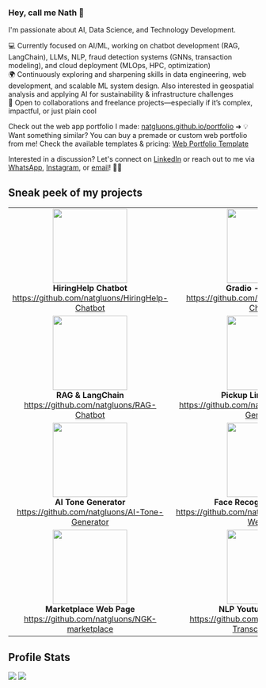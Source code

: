 ### Hey, call me Nath 👋 

I'm passionate about AI, Data Science, and Technology Development.

💻 Currently focused on AI/ML, working on chatbot development (RAG, LangChain), LLMs, NLP, fraud detection systems (GNNs, transaction modeling), and cloud deployment (MLOps, HPC, optimization)
<br> 🌍 Continuously exploring and sharpening skills in data engineering, web development, and scalable ML system design. Also interested in geospatial analysis and applying AI for sustainability & infrastructure challenges
<br> 💼 Open to collaborations and freelance projects—especially if it’s complex, impactful, or just plain cool

Check out the web app portfolio I made: [natgluons.github.io/portfolio](https://natgluons.github.io/portfolio/)  ➜ 💡 Want something similar? You can buy a premade or custom web portfolio from me! Check the available templates & pricing: [Web Portfolio Template](https://github.com/natgluons/web-portfolio-templates)

Interested in a discussion? Let's connect on [LinkedIn](https://www.linkedin.com/in/kristynatasha/) or reach out to me via [WhatsApp](https://wa.me/6287886583513), [Instagram](https://www.instagram.com/natgluons), or [email](mailto:kristynatasha011@gmail.com)! 👋🌐 

## Sneak peek of my projects

<table>
  <tr>
    <td align="center" valign="bottom">
      <img src="https://github.com/user-attachments/assets/b8a1596c-808a-432b-b504-94a54d9d3329" height="150"><br>
      <b>HiringHelp Chatbot</b><br>
      <a href="https://github.com/natgluons/HiringHelp-Chatbot" target="_blank">https://github.com/natgluons/HiringHelp-Chatbot</a>
    </td>
    <td align="center" valign="bottom">
      <img src="https://github.com/user-attachments/assets/0cc9e499-1782-43ef-b77a-800f2edadd4b" height="150"><br>
      <b>Gradio - HiringHelp</b><br>
      <a href="https://github.com/natgluons/HiringHelp-Chatbot" target="_blank">https://github.com/natgluons/HiringHelp-Chatbot</a>
    </td>
    <td align="center" valign="bottom">
      <img src="https://github.com/user-attachments/assets/ff5a8e0a-0fcc-450d-957c-40694ce6616e" height="150"><br>
      <b>Docs Preview - HiringHelp</b><br>
      <a href="https://github.com/natgluons/HiringHelp-Chatbot" target="_blank">https://github.com/natgluons/HiringHelp-Chatbot</a>
    </td>
  </tr>
  <tr>
    <td align="center" valign="bottom">
      <img src="https://github.com/user-attachments/assets/80ec97db-c08d-4e51-8b10-0f4278008e0b" height="150"><br>
      <b>RAG & LangChain</b><br>
      <a href="https://github.com/natgluons/RAG-Chatbot" target="_blank">https://github.com/natgluons/RAG-Chatbot</a>
    </td>
    <td align="center" valign="bottom">
      <img src="https://github.com/user-attachments/assets/19d218ae-5958-4106-a4a9-59798cbdee10" height="150"><br>
      <b>Pickup Line Generator</b><br>
      <a href="https://github.com/natgluons/AI-PickupLine-Generator" target="_blank">https://github.com/natgluons/AI-PickupLine-Generator</a>
    </td>
    <td align="center" valign="bottom">
      <img src="https://github.com/user-attachments/assets/c4205d15-859c-47a3-b0d8-5ad0319b3c07" height="150"><br>
      <b>Web Portfolio Template</b><br>
      <a href="https://github.com/natgluons/web-portfolio-templates" target="_blank">https://github.com/natgluons/web-portfolio-templates</a>
    </td>
  </tr>
  <tr>
    <td align="center" valign="bottom">
      <img src="https://github.com/user-attachments/assets/86758563-55d7-4491-9201-f5524e6461e8" height="150"><br>
      <b>AI Tone Generator</b><br>
      <a href="https://github.com/natgluons/AI-Tone-Generator" target="_blank">https://github.com/natgluons/AI-Tone-Generator</a>
    </td>
    <td align="center" valign="bottom">
      <img src="https://github.com/user-attachments/assets/50fb3d55-1212-4892-a145-4873701d5d9e" height="150"><br>
      <b>Face Recognition Arduino</b><br>
      <a href="https://github.com/natgluons/ComputerVision-Webcam" target="_blank">https://github.com/natgluons/ComputerVision-Webcam</a>
    </td>
    <td align="center" valign="bottom">
      <img src="https://github.com/user-attachments/assets/4bc216a0-c0b3-447e-8b01-1ff87f282e9f" height="150"><br>
      <b>Fraud Detection Graph</b><br>
      <a href="https://github.com/natgluons/GNN-FraudDetectionSystem-Visualization" target="_blank">https://github.com/natgluons/GNN-FraudDetectionSystem-Visualization</a>
    </td>
  </tr>
  <tr>
    <td align="center" valign="bottom">
      <img src="https://github.com/user-attachments/assets/57d7be58-2b44-40ac-b2b3-b99751611ffd" height="150"><br>
      <b>Marketplace Web Page</b><br>
      <a href="https://github.com/natgluons/NGK-marketplace" target="_blank">https://github.com/natgluons/NGK-marketplace</a>
    </td>
    <td align="center" valign="bottom">
      <img src="https://github.com/user-attachments/assets/6c6f0c9a-fc6d-4763-800b-dd8b3383c58e" height="150"><br>
      <b>NLP Youtube Algorithm</b><br>
      <a href="https://github.com/natgluons/YouTube-Transcript-NLTK" target="_blank">https://github.com/natgluons/YouTube-Transcript-NLTK</a>
    </td>
    <td align="center" valign="bottom">
      <img src="https://github.com/user-attachments/assets/b8767d12-000f-4846-9650-42a65c1938cf" height="150"><br>
      <b>Sales Forecasting</b><br>
      <a href="https://github.com/natgluons/FMCG-Data-Modeling" target="_blank">https://github.com/natgluons/FMCG-Data-Modeling</a>
    </td>
  </tr>
</table>


<!-- 
<div style="display: flex; overflow-x: auto; white-space: nowrap; gap: 10px; padding: 10px; background-color: #f5f5f5; border-radius: 8px;">
  <img src="https://github.com/user-attachments/assets/b8a1596c-808a-432b-b504-94a54d9d3329" alt="Project 1" style="height: 150px; border-radius: 8px;">
  <img src="https://github.com/user-attachments/assets/0cc9e499-1782-43ef-b77a-800f2edadd4b" alt="Project 2" style="height: 150px; border-radius: 8px;">
  <img src="https://github.com/user-attachments/assets/ff5a8e0a-0fcc-450d-957c-40694ce6616e" alt="Project 3" style="height: 150px; border-radius: 8px;">
  <br>
  <img src="https://github.com/user-attachments/assets/86758563-55d7-4491-9201-f5524e6461e8" alt="Project 1" style="height: 150px; border-radius: 8px;">
  <img src="https://github.com/user-attachments/assets/19d218ae-5958-4106-a4a9-59798cbdee10" alt="Project 2" style="height: 150px; border-radius: 8px;">
  <img src="https://github.com/user-attachments/assets/95b0a302-70a8-44b4-ba04-8c7ee74969f7" alt="Project 3" style="height: 150px; border-radius: 8px;">
  <br>
  <img src="https://github.com/user-attachments/assets/80ec97db-c08d-4e51-8b10-0f4278008e0b" alt="Project 4" style="height: 150px; border-radius: 8px;">
  <img src="https://github.com/user-attachments/assets/50fb3d55-1212-4892-a145-4873701d5d9e" alt="Project 5" style="height: 150px; border-radius: 8px;">
  <img src="https://github.com/user-attachments/assets/4bc216a0-c0b3-447e-8b01-1ff87f282e9f" alt="Project 6" style="height: 150px; border-radius: 8px;">
  <br>
  <img src="https://github.com/user-attachments/assets/57d7be58-2b44-40ac-b2b3-b99751611ffd" alt="Project 7" style="height: 150px; border-radius: 8px;">
  <img src="https://github.com/user-attachments/assets/6c6f0c9a-fc6d-4763-800b-dd8b3383c58e" alt="Project 8" style="height: 150px; border-radius: 8px;">
  <img src="https://github.com/user-attachments/assets/6dccc3e5-3137-4715-b287-c6d6b34fc079" alt="Project 9" style="height: 150px; border-radius: 8px;">
</div>
-->

## Profile Stats
![](http://github-profile-summary-cards.vercel.app/api/cards/repos-per-language?username=natgluons&theme=codeSTACKr&hide_border=true)
![](http://github-profile-summary-cards.vercel.app/api/cards/most-commit-language?username=natgluons&theme=codeSTACKr&hide_border=true)
